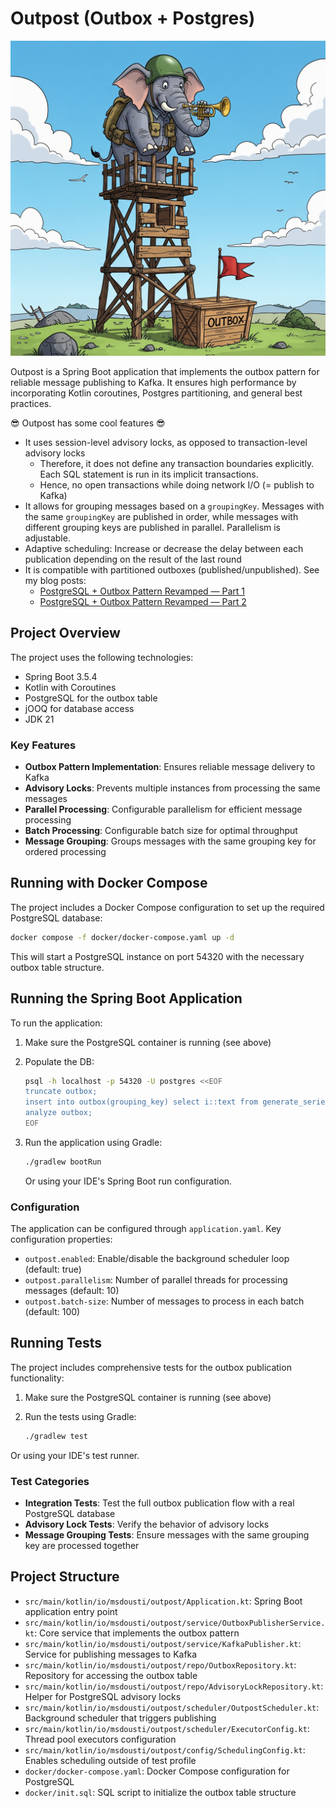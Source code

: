 # Outpost (Outbox + Postgres)

![Outpost logo](./outpost-logo.jpeg)

Outpost is a Spring Boot application that implements the outbox pattern for reliable message publishing to Kafka. It
ensures high performance by incorporating Kotlin coroutines, Postgres partitioning, and general best practices.

😎 Outpost has some cool features 😎

* It uses session-level advisory locks, as opposed to transaction-level advisory locks
    * Therefore, it does not define any transaction boundaries explicitly. Each SQL statement is run in its implicit
      transactions.
    * Hence, no open transactions while doing network I/O (= publish to Kafka)
* It allows for grouping messages based on a `groupingKey`. Messages with the same `groupingKey` are published in order,
  while messages with different grouping keys are published in parallel. Parallelism is adjustable.
* Adaptive scheduling: Increase or decrease the delay between each publication depending on the result of the last round
* It is compatible with partitioned outboxes (published/unpublished). See my blog posts:
    * [PostgreSQL + Outbox Pattern Revamped — Part 1](https://dev.to/msdousti/postgresql-outbox-pattern-revamped-part-1-3lai)
    * [PostgreSQL + Outbox Pattern Revamped — Part 2](https://dev.to/msdousti/postgresql-outbox-pattern-revamped-part-2-1cbf)

## Project Overview

The project uses the following technologies:

- Spring Boot 3.5.4
- Kotlin with Coroutines
- PostgreSQL for the outbox table
- jOOQ for database access
- JDK 21

### Key Features

- **Outbox Pattern Implementation**: Ensures reliable message delivery to Kafka
- **Advisory Locks**: Prevents multiple instances from processing the same messages
- **Parallel Processing**: Configurable parallelism for efficient message processing
- **Batch Processing**: Configurable batch size for optimal throughput
- **Message Grouping**: Groups messages with the same grouping key for ordered processing

## Running with Docker Compose

The project includes a Docker Compose configuration to set up the required PostgreSQL database:

```bash
docker compose -f docker/docker-compose.yaml up -d
```

This will start a PostgreSQL instance on port 54320 with the necessary outbox table structure.

## Running the Spring Boot Application

To run the application:

1. Make sure the PostgreSQL container is running (see above)

2. Populate the DB:
    ```bash
    psql -h localhost -p 54320 -U postgres <<EOF
    truncate outbox;
    insert into outbox(grouping_key) select i::text from generate_series(1,1_000_000) as i;
    analyze outbox;
    EOF
    ```

3. Run the application using Gradle:
   ```bash
   ./gradlew bootRun
   ```

   Or using your IDE's Spring Boot run configuration.

### Configuration

The application can be configured through `application.yaml`. Key configuration properties:

- `outpost.enabled`: Enable/disable the background scheduler loop (default: true)
- `outpost.parallelism`: Number of parallel threads for processing messages (default: 10)
- `outpost.batch-size`: Number of messages to process in each batch (default: 100)

## Running Tests

The project includes comprehensive tests for the outbox publication functionality:

1. Make sure the PostgreSQL container is running (see above)

2. Run the tests using Gradle:
    ```bash
    ./gradlew test
    ```

Or using your IDE's test runner.

### Test Categories

- **Integration Tests**: Test the full outbox publication flow with a real PostgreSQL database
- **Advisory Lock Tests**: Verify the behavior of advisory locks
- **Message Grouping Tests**: Ensure messages with the same grouping key are processed together

## Project Structure

- `src/main/kotlin/io/msdousti/outpost/Application.kt`: Spring Boot application entry point
- `src/main/kotlin/io/msdousti/outpost/service/OutboxPublisherService.kt`: Core service that implements the outbox
  pattern
- `src/main/kotlin/io/msdousti/outpost/service/KafkaPublisher.kt`: Service for publishing messages to Kafka
- `src/main/kotlin/io/msdousti/outpost/repo/OutboxRepository.kt`: Repository for accessing the outbox table
- `src/main/kotlin/io/msdousti/outpost/repo/AdvisoryLockRepository.kt`: Helper for PostgreSQL advisory locks
- `src/main/kotlin/io/msdousti/outpost/scheduler/OutpostScheduler.kt`: Background scheduler that triggers publishing
- `src/main/kotlin/io/msdousti/outpost/scheduler/ExecutorConfig.kt`: Thread pool executors configuration
- `src/main/kotlin/io/msdousti/outpost/config/SchedulingConfig.kt`: Enables scheduling outside of test profile
- `docker/docker-compose.yaml`: Docker Compose configuration for PostgreSQL
- `docker/init.sql`: SQL script to initialize the outbox table structure
